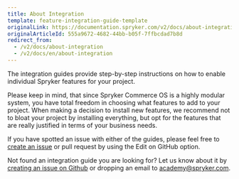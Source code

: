 ```yaml
---
title: About Integration
template: feature-integration-guide-template
originalLink: https://documentation.spryker.com/v2/docs/about-integration
originalArticleId: 555a9672-4682-44bb-b05f-7ffbcdad7b8d
redirect_from:
  - /v2/docs/about-integration
  - /v2/docs/en/about-integration
---
```


The integration guides provide step-by-step instructions on how to enable individual Spryker features for your project.

Please keep in mind, that since Spryker Commerce OS is a highly modular system, you have total freedom in choosing what features to add to your project. When making a decision to install new features, we recommend not to bloat your project by installing everything, but opt for the features that are really justified in terms of your business needs.

If you have spotted an issue with either of the guides, please feel free to [create an issue](https://github.com/spryker/spryker-docs/issues) or pull request by using the Edit on GitHub option.

Not found an integration guide you are looking for? Let us know about it by [creating an issue on Github](https://github.com/spryker/spryker-docs/issues) or dropping an email to academy@spryker.com.
